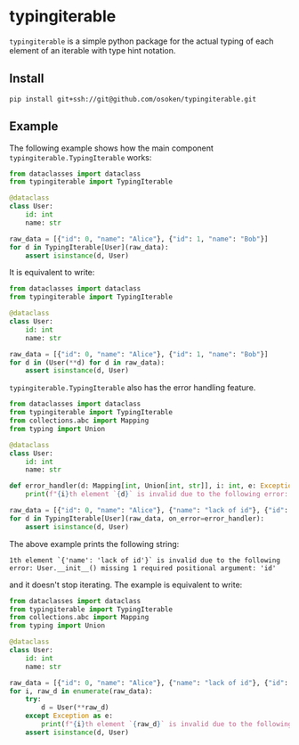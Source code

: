# typingiterable

`typingiterable` is a simple python package for the actual typing of each element of an iterable with type hint notation.

## Install

```
pip install git+ssh://git@github.com/osoken/typingiterable.git
```

## Example

The following example shows how the main component `typingiterable.TypingIterable` works:

```py
from dataclasses import dataclass
from typingiterable import TypingIterable

@dataclass
class User:
    id: int
    name: str

raw_data = [{"id": 0, "name": "Alice"}, {"id": 1, "name": "Bob"}]
for d in TypingIterable[User](raw_data):
    assert isinstance(d, User)
```

It is equivalent to write:

```py
from dataclasses import dataclass
from typingiterable import TypingIterable

@dataclass
class User:
    id: int
    name: str

raw_data = [{"id": 0, "name": "Alice"}, {"id": 1, "name": "Bob"}]
for d in (User(**d) for d in raw_data):
    assert isinstance(d, User)
```

`typingiterable.TypingIterable` also has the error handling feature.

```py
from dataclasses import dataclass
from typingiterable import TypingIterable
from collections.abc import Mapping
from typing import Union

@dataclass
class User:
    id: int
    name: str

def error_handler(d: Mapping[int, Union[int, str]], i: int, e: Exception) -> None:
    print(f"{i}th element `{d}` is invalid due to the following error: {e}")

raw_data = [{"id": 0, "name": "Alice"}, {"name": "lack of id"}, {"id": 1, "name": "Bob"}]
for d in TypingIterable[User](raw_data, on_error=error_handler):
    assert isinstance(d, User)
```

The above example prints the following string:

```
1th element `{'name': 'lack of id'}` is invalid due to the following error: User.__init__() missing 1 required positional argument: 'id'
```

and it doesn't stop iterating.
The example is equivalent to write:

```py
from dataclasses import dataclass
from typingiterable import TypingIterable
from collections.abc import Mapping
from typing import Union

@dataclass
class User:
    id: int
    name: str

raw_data = [{"id": 0, "name": "Alice"}, {"name": "lack of id"}, {"id": 1, "name": "Bob"}]
for i, raw_d in enumerate(raw_data):
    try:
        d = User(**raw_d)
    except Exception as e:
        print(f"{i}th element `{raw_d}` is invalid due to the following error: {e}")
    assert isinstance(d, User)
```

